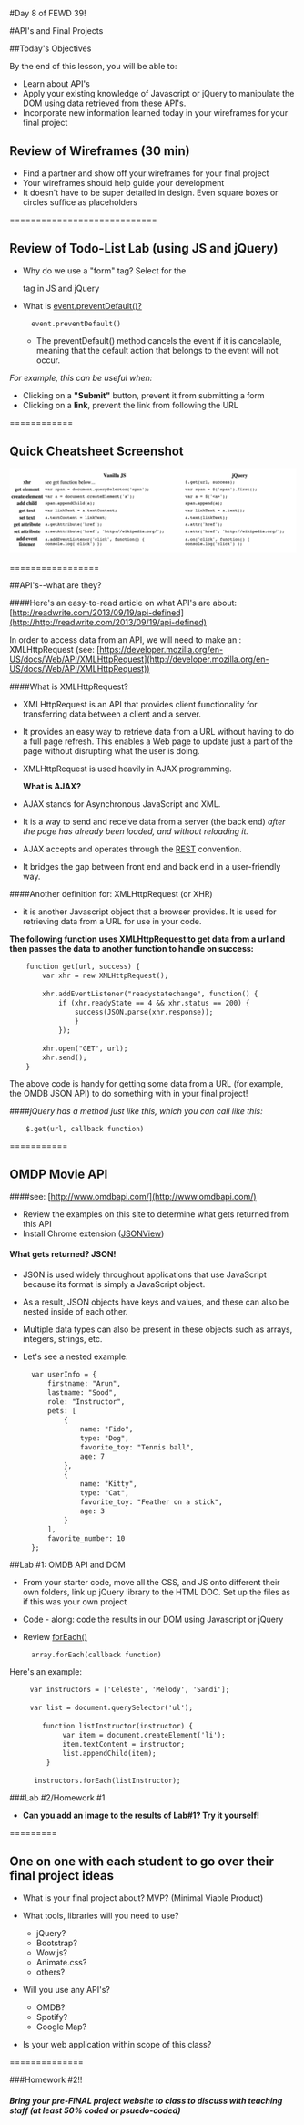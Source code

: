 #Day 8 of FEWD 39!

#API's and Final Projects

##Today's Objectives

By the end of this lesson, you will be able to:

- Learn about API's
- Apply your existing knowledge of Javascript or jQuery to manipulate the DOM using data retrieved from these API's.
- Incorporate new information learned today in your wireframes for your final project


## Review of Wireframes (30 min)

* Find a partner and show off your wireframes for your final project
* Your wireframes should help guide your development
* It doesn't have to be super detailed in design. Even square boxes or circles suffice as placeholders


============================


## Review of Todo-List Lab (using JS and jQuery)
* Why do we use a "form" tag? Select for the <form> tag in JS and jQuery
* What is [event.preventDefault()?](http://www.w3schools.com/jsref/event_preventdefault.asp)

		event.preventDefault()


	* The preventDefault() method cancels the event if it is cancelable, meaning that the default action that belongs to the event will not occur.

_For example, this can be useful when:_

* Clicking on a __"Submit"__ button, prevent it from submitting a form
* Clicking on a __link__, prevent the link from following the URL


============

## Quick Cheatsheet Screenshot

![jQuery CheatSheet Example](img/jQuery_Cheatsheet.png)

=================


##API's--what are they?

####Here's an easy-to-read article on what API's are about: [http://readwrite.com/2013/09/19/api-defined](http://http://readwrite.com/2013/09/19/api-defined)


In order to access data from an API, we will need to make an :   XMLHttpRequest (see: [https://developer.mozilla.org/en-US/docs/Web/API/XMLHttpRequest](http://developer.mozilla.org/en-US/docs/Web/API/XMLHttpRequest))

####What is XMLHttpRequest? 
* XMLHttpRequest is an API that provides client functionality for transferring data between a client and a server. 
* It provides an easy way to retrieve data from a URL without having to do a full page refresh. This enables a Web page to update just a part of the page without disrupting what the user is doing.  
* XMLHttpRequest is used heavily in AJAX programming.

	__What is AJAX?__
	
* AJAX stands for Asynchronous JavaScript and XML.
* It is a way to send and receive data from a server (the back end) _after the page has already been loaded, and without reloading it._
* AJAX accepts and operates through the [REST](http://en.wikipedia.org/wiki/Representational_state_transfer) convention. 
* It bridges the gap between front end and back end in a user-friendly way.


####Another definition for: XMLHttpRequest (or XHR) 
* it is another Javascript object that a browser provides. It is used for retrieving data from a URL for use in your code.

__The following function uses XMLHttpRequest to get data from a url and then passes the data to another function to handle on success:__

		function get(url, success) {
  			var xhr = new XMLHttpRequest();

  			xhr.addEventListener("readystatechange", function() {
    			if (xhr.readyState == 4 && xhr.status == 200) {
      				success(JSON.parse(xhr.response));
    				}
  				});

  			xhr.open("GET", url);
  			xhr.send();
		}
The above code is handy for getting some data from a URL (for example, the OMDB JSON API) to do something with in your final project!

####_jQuery has a method just like this, which you can call like this:_ 
		
		$.get(url, callback function)

===========

## OMDP Movie API 

####see: [http://www.omdbapi.com/](http://www.omdbapi.com/)

* Review the examples on this site to determine what gets returned from this API
* Install Chrome extension ([JSONView](http://chrome.google.com/webstore/detail/jsonview/chklaanhfefbnpoihckbnefhakgolnmc?hl=en))

#### What gets returned? JSON!
* JSON is used widely throughout applications that use JavaScript because its format is simply a JavaScript object.
* As a result, JSON objects have keys and values, and these can also be nested inside of each other.
* Multiple data types can also be present in these objects such as arrays, integers, strings, etc.
* Let's see a nested example:

		var userInfo = {
    		firstname: "Arun",
    		lastname: "Sood",
    		role: "Instructor",
    		pets: [
        		{
            		name: "Fido",
            		type: "Dog",
            		favorite_toy: "Tennis ball",
            		age: 7
        		},
        		{
            		name: "Kitty",
            		type: "Cat",
            		favorite_toy: "Feather on a stick",
            		age: 3
        		}
    		],
    		favorite_number: 10
		};

##Lab #1:  OMDB API and DOM

* From your starter code, move all the CSS, and JS onto different their own folders, link up jQuery library to the HTML DOC.  Set up the files as if this was your own project
* Code - along:  code the results in our DOM using Javascript or jQuery
* Review [forEach()](https://developer.mozilla.org/en-US/docs/Web/JavaScript/Reference/Global_Objects/Array/forEach)

		array.forEach(callback function)		
		
Here's an example:

		 var instructors = ['Celeste', 'Melody', 'Sandi'];

  		 var list = document.querySelector('ul');

			function listInstructor(instructor) {
				 var item = document.createElement('li');
				 item.textContent = instructor;
				 list.appendChild(item);
 			 }
 			 
 		  instructors.forEach(listInstructor);

###Lab #2/Homework #1

* __Can you add an image to the results of Lab#1?  Try it yourself!__  

	

=========

## One on one with each student to go over their final project ideas

* What is your final project about? MVP? (Minimal Viable Product)
* What tools, libraries will you need to use?  
	* jQuery?
	* Bootstrap?
	* Wow.js?
	* Animate.css?
	* others?
	
* Will you use any API's?
	* OMDB?
	* Spotify?
	* Google Map? 
	
* Is your web application within scope of this class?

==============

###Homework #2!!   
##### Bring your _pre-FINAL_ project website to class to discuss with teaching staff  (at least 50% coded or psuedo-coded)